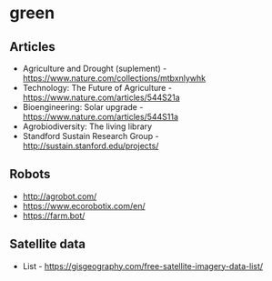 # green

## Articles
- Agriculture and Drought (suplement) - https://www.nature.com/collections/mtbxnlywhk
- Technology: The Future of Agriculture - https://www.nature.com/articles/544S21a
- Bioengineering: Solar upgrade - https://www.nature.com/articles/544S11a
- Agrobiodiversity: The living library
- Standford Sustain Research Group - http://sustain.stanford.edu/projects/


## Robots
- http://agrobot.com/
- https://www.ecorobotix.com/en/
- https://farm.bot/

## Satellite data
- List - https://gisgeography.com/free-satellite-imagery-data-list/
